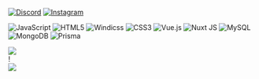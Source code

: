 

[![Discord](https://img.shields.io/badge/Discord-%237289DA.svg?logo=discord&logoColor=white)](https://discord.gg/https://discord/users/1347530331422461993) [![Instagram](https://img.shields.io/badge/Instagram-%23E4405F.svg?logo=Instagram&logoColor=white)](https://instagram.com/https://instagram.com/korbilayim) 


![JavaScript](https://img.shields.io/badge/javascript-%23323330.svg?style=for-the-badge&logo=javascript&logoColor=%23F7DF1E) ![HTML5](https://img.shields.io/badge/html5-%23E34F26.svg?style=for-the-badge&logo=html5&logoColor=white) ![Windicss](https://img.shields.io/badge/windicss-48B0F1.svg?style=for-the-badge&logo=windi-css&logoColor=white) ![CSS3](https://img.shields.io/badge/css3-%231572B6.svg?style=for-the-badge&logo=css3&logoColor=white) ![Vue.js](https://img.shields.io/badge/vue.js-%2335495e.svg?style=for-the-badge&logo=vuedotjs&logoColor=%234FC08D) ![Nuxt JS](https://img.shields.io/badge/Nuxt-002E3B?style=for-the-badge&logo=nuxt.js&logoColor=#00DC82) ![MySQL](https://img.shields.io/badge/mysql-4479A1.svg?style=for-the-badge&logo=mysql&logoColor=white) ![MongoDB](https://img.shields.io/badge/MongoDB-%234ea94b.svg?style=for-the-badge&logo=mongodb&logoColor=white) ![Prisma](https://img.shields.io/badge/Prisma-3982CE?style=for-the-badge&logo=Prisma&logoColor=white)

![](https://github-readme-stats.vercel.app/api?username=thepudrizzel&theme=transparent&hide_border=false&include_all_commits=true&count_private=true)<br/>\![](https://nirzak-streak-stats.vercel.app/?user=thepudrizzel&theme=transparent&hide_border=false)<br/>![](https://github-readme-stats.vercel.app/api/top-langs/?username=thepudrizzel&theme=transparent&hide_border=false&include_all_commits=true&count_private=true&layout=compact)

<!-- Proudly created with GPRM ( https://gprm.itsvg.in ) -->
